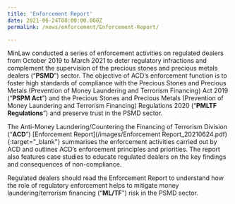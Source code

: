 ```yaml
---
title: 'Enforcement Report'
date: 2021-06-24T00:00:00.000Z
permalink: /news/enforcement/Enforcement-Report/

---
```


MinLaw conducted a series of enforcement activities on regulated dealers from October 2019 to March 2021 to deter regulatory infractions and complement the supervision of the precious stones and precious metals dealers (“**PSMD**”) sector. The objective of ACD’s enforcement function is to foster high standards of compliance with the Precious Stones and Precious Metals (Prevention of Money Laundering and Terrorism Financing) Act 2019 (“**PSPM Act**”) and the Precious Stones and Precious Metals (Prevention of Money Laundering and Terrorism Financing) Regulations 2020 (“**PMLTF Regulations**”) and preserve trust in the PSMD sector.
 
The Anti-Money Laundering/Countering the Financing of Terrorism Division (“**ACD**”) [Enforcement Report](/images/Enforcement Report_20210624.pdf){:target="_blank"} summarises the enforcement activities carried out by ACD and outlines ACD’s enforcement principles and priorities. The report also features case studies to educate regulated dealers on the key findings and consequences of non-compliance. 
 
Regulated dealers should read the Enforcement Report to understand how the role of regulatory enforcement helps to mitigate money laundering/terrorism financing (“**ML/TF**”) risk in the PSMD sector.
